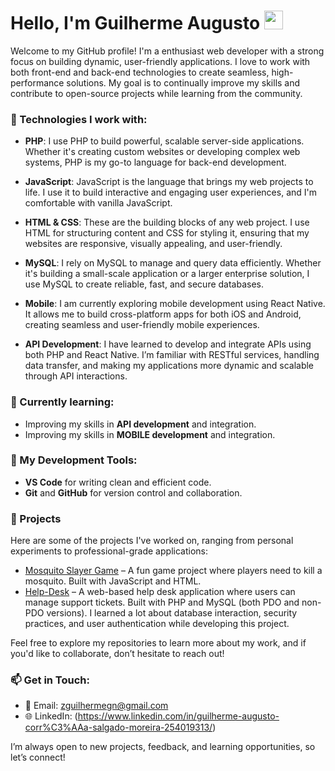 # Hello, I'm Guilherme Augusto <img src="https://emojis.slackmojis.com/emojis/images/1570211625/6611/wave-animated.gif?1570211625" width="30"/>

Welcome to my GitHub profile! I'm a enthusiast web developer with a strong focus on building dynamic, user-friendly applications. I love to work with both front-end and back-end technologies to create seamless, high-performance solutions. My goal is to continually improve my skills and contribute to open-source projects while learning from the community.

### 🚀 Technologies I work with:

- **PHP**: I use PHP to build powerful, scalable server-side applications. Whether it's creating custom websites or developing complex web systems, PHP is my go-to language for back-end development.
  
- **JavaScript**: JavaScript is the language that brings my web projects to life. I use it to build interactive and engaging user experiences, and I'm comfortable with vanilla JavaScript.
  
- **HTML & CSS**: These are the building blocks of any web project. I use HTML for structuring content and CSS for styling it, ensuring that my websites are responsive, visually appealing, and user-friendly.
  
- **MySQL**: I rely on MySQL to manage and query data efficiently. Whether it's building a small-scale application or a larger enterprise solution, I use MySQL to create reliable, fast, and secure databases.

- **Mobile**: I am currently exploring mobile development using React Native. It allows me to build cross-platform apps for both iOS and Android, creating seamless and user-friendly mobile experiences.

- **API Development**: I have learned to develop and integrate APIs using both PHP and React Native. I’m familiar with RESTful services, handling data transfer, and making my applications more dynamic and scalable through API interactions.

### 🌱 Currently learning:

- Improving my skills in **API development** and integration.
- Improving my skills in **MOBILE development** and integration.

### 🔧 My Development Tools:

- **VS Code** for writing clean and efficient code.
- **Git** and **GitHub** for version control and collaboration.

### 💼 Projects

Here are some of the projects I've worked on, ranging from personal experiments to professional-grade applications:

- [Mosquito Slayer Game](https://github.com/GuilhermeACSM/JogoDoMosquito) – A fun game project where players need to kill a mosquito. Built with JavaScript and HTML.
- [Help-Desk](https://github.com/GuilhermeACSM/HelpDesk) – A web-based help desk application where users can manage support tickets. Built with PHP and MySQL (both PDO and non-PDO versions). I learned a lot about database interaction, security practices, and user authentication while developing this project.

Feel free to explore my repositories to learn more about my work, and if you'd like to collaborate, don’t hesitate to reach out!

### 📫 Get in Touch:

- 📧 Email: [zguilhermegn@gmail.com](mailto:zguilhermegn@gmail.com)
- 🌐 LinkedIn: (https://www.linkedin.com/in/guilherme-augusto-corr%C3%AAa-salgado-moreira-254019313/)

I’m always open to new projects, feedback, and learning opportunities, so let’s connect!
